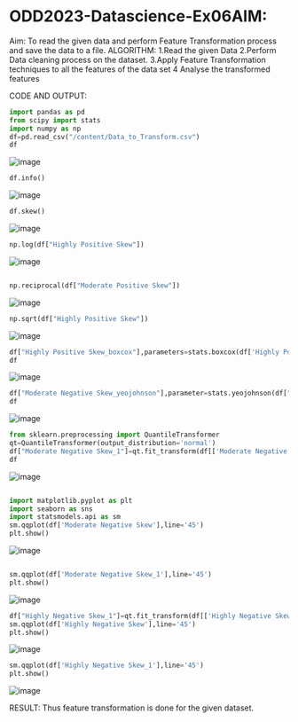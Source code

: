 # ODD2023-Datascience-Ex06AIM:
Aim:
To read the given data and perform Feature Transformation process and save the data to a file.
ALGORITHM:
1.Read the given Data 2.Perform Data cleaning process on the dataset. 3.Apply Feature Transformation techniques to all the features of the data set 4 Analyse the transformed features

CODE AND OUTPUT:
```py
import pandas as pd
from scipy import stats
import numpy as np
df=pd.read_csv("/content/Data_to_Transform.csv")
df
```
![image](https://github.com/kanishka2305/ODD2023-Datascience-Ex06/assets/113497357/e29355e6-30ad-4bcb-a7e6-4e35aa4e9cf8)
```py
df.info()
```
![image](https://github.com/kanishka2305/ODD2023-Datascience-Ex06/assets/113497357/8610adb9-9a7d-48f3-853f-02d22a614bd0)

```py
df.skew()

```
![image](https://github.com/kanishka2305/ODD2023-Datascience-Ex06/assets/113497357/9b4702ee-76dc-4168-9383-20ef4b509057)
```py
np.log(df["Highly Positive Skew"])
```
![image](https://github.com/kanishka2305/ODD2023-Datascience-Ex06/assets/113497357/aab2ff28-b999-4ca7-8de1-44f43ddebcd7)
```py

np.reciprocal(df["Moderate Positive Skew"])
```
![image](https://github.com/kanishka2305/ODD2023-Datascience-Ex06/assets/113497357/b5c8e172-2b65-430c-8732-354fc199be53)
```py
np.sqrt(df["Highly Positive Skew"])
```
![image](https://github.com/kanishka2305/ODD2023-Datascience-Ex06/assets/113497357/26d76bdf-f080-46ee-a00c-bb827cc9536f)
```py
df["Highly Positive Skew_boxcox"],parameters=stats.boxcox(df['Highly Positive Skew'])
df
```
![image](https://github.com/kanishka2305/ODD2023-Datascience-Ex06/assets/113497357/b2845902-6dcd-4ccd-914d-c982ca074150)
```py
df["Moderate Negative Skew_yeojohnson"],parameter=stats.yeojohnson(df["Moderate Negative Skew"])
df
```
![image](https://github.com/kanishka2305/ODD2023-Datascience-Ex06/assets/113497357/9cc128f2-22f1-4e93-bf4e-65a87af90861)
```py
from sklearn.preprocessing import QuantileTransformer
qt=QuantileTransformer(output_distribution='normal')
df["Moderate Negative Skew_1"]=qt.fit_transform(df[['Moderate Negative Skew']])
df
```
![image](https://github.com/kanishka2305/ODD2023-Datascience-Ex06/assets/113497357/bab84b66-b2e7-4f10-9ea3-4b2190ac7fab)
```py

import matplotlib.pyplot as plt
import seaborn as sns
import statsmodels.api as sm
sm.qqplot(df['Moderate Negative Skew'],line='45')
plt.show()
```
![image](https://github.com/kanishka2305/ODD2023-Datascience-Ex06/assets/113497357/e150fd33-5f00-4e62-878c-f21d21b47a9e)
```py

sm.qqplot(df['Moderate Negative Skew_1'],line='45')
plt.show()
```
![image](https://github.com/kanishka2305/ODD2023-Datascience-Ex06/assets/113497357/5845528f-3703-449b-af04-2e154a84787c)
```py
df["Highly Negative Skew_1"]=qt.fit_transform(df[['Highly Negative Skew']])
sm.qqplot(df['Highly Negative Skew'],line='45')
plt.show()
```
![image](https://github.com/kanishka2305/ODD2023-Datascience-Ex06/assets/113497357/fded0806-4461-46d8-8de0-d96781989a3e)
```py
sm.qqplot(df['Highly Negative Skew_1'],line='45')
plt.show()
```
![image](https://github.com/kanishka2305/ODD2023-Datascience-Ex06/assets/113497357/fc04c9ab-7a63-441a-a9db-08cf5a650128)

RESULT:
Thus feature transformation is done for the given dataset.


